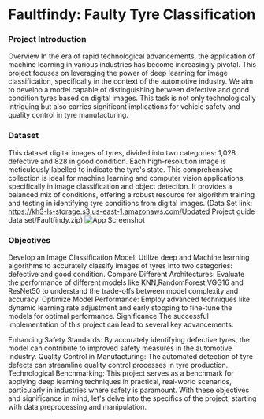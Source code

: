 
# Faultfindy: Faulty Tyre Classification

### Project Introduction
Overview In the era of rapid technological advancements, the application of machine learning in various industries has become increasingly pivotal. This project focuses on leveraging the power of deep learning for image classification, specifically in the context of the automotive industry. We aim to develop a model capable of distinguishing between defective and good condition tyres based on digital images. This task is not only technologically intriguing but also carries significant implications for vehicle safety and quality control in tyre manufacturing.
### Dataset
This dataset digital images of tyres, divided into two categories: 1,028 defective and 828 in good condition. Each high-resolution image is meticulously labelled to indicate the tyre's state. This comprehensive collection is ideal for machine learning and computer vision applications, specifically in image classification and object detection. It provides a balanced mix of conditions, offering a robust resource for algorithm training and testing in identifying tyre conditions from digital images. (Data Set link: https://kh3-ls-storage.s3.us-east-1.amazonaws.com/Updated Project guide data set/Faultfindy.zip)
![App Screenshot](https://i.ibb.co/H2p77qB/Tyre-Condition-Count-Plot.png)

### Objectives
Develop an Image Classification Model: Utilize deep and Machine learning algorithms to accurately classify images of tyres into two categories: defective and good condition. Compare Different Architectures: Evaluate the performance of different models like KNN,RandomForest,VGG16 and ResNet50 to understand the trade-offs between model complexity and accuracy. Optimize Model Performance: Employ advanced techniques like dynamic learning rate adjustment and early stopping to fine-tune the models for optimal performance. Significance The successful implementation of this project can lead to several key advancements:

Enhancing Safety Standards: By accurately identifying defective tyres, the model can contribute to improved safety measures in the automotive industry. Quality Control in Manufacturing: The automated detection of tyre defects can streamline quality control processes in tyre production. Technological Benchmarking: This project serves as a benchmark for applying deep learning techniques in practical, real-world scenarios, particularly in industries where safety is paramount. With these objectives and significance in mind, let's delve into the specifics of the project, starting with data preprocessing and manipulation.

